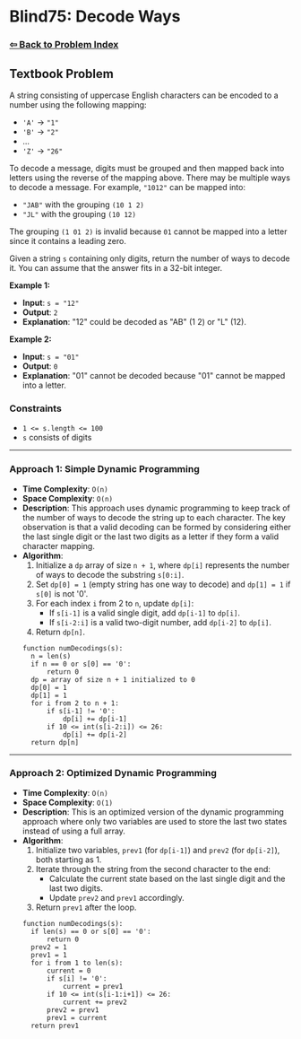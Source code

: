 # Blind75: Decode Ways

### [⇦ Back to Problem Index](../../index.md)

## Textbook Problem

A string consisting of uppercase English characters can be encoded to a number using the following mapping:

- `'A'` -> `"1"`
- `'B'` -> `"2"`
- ...
- `'Z'` -> `"26"`

To decode a message, digits must be grouped and then mapped back into letters using the reverse of the mapping above. There may be multiple ways to decode a message. For example, `"1012"` can be mapped into:

- `"JAB"` with the grouping `(10 1 2)`
- `"JL"` with the grouping `(10 12)`

The grouping `(1 01 2)` is invalid because `01` cannot be mapped into a letter since it contains a leading zero.

Given a string `s` containing only digits, return the number of ways to decode it. You can assume that the answer fits in a 32-bit integer.

**Example 1:**

- **Input**: `s = "12"`
- **Output**: `2`
- **Explanation**: "12" could be decoded as "AB" (1 2) or "L" (12).

**Example 2:**

- **Input**: `s = "01"`
- **Output**: `0`
- **Explanation**: "01" cannot be decoded because "01" cannot be mapped into a letter.

### Constraints

- `1 <= s.length <= 100`
- `s` consists of digits

---

### Approach 1: Simple Dynamic Programming

- **Time Complexity**: `O(n)`
- **Space Complexity**: `O(n)`
- **Description**: This approach uses dynamic programming to keep track of the number of ways to decode the string up to each character. The key observation is that a valid decoding can be formed by considering either the last single digit or the last two digits as a letter if they form a valid character mapping.
- **Algorithm**:
  1. Initialize a `dp` array of size `n + 1`, where `dp[i]` represents the number of ways to decode the substring `s[0:i]`.
  2. Set `dp[0] = 1` (empty string has one way to decode) and `dp[1] = 1` if `s[0]` is not '0'.
  3. For each index `i` from 2 to `n`, update `dp[i]`:
     - If `s[i-1]` is a valid single digit, add `dp[i-1]` to `dp[i]`.
     - If `s[i-2:i]` is a valid two-digit number, add `dp[i-2]` to `dp[i]`.
  4. Return `dp[n]`.
  ```pseudo
  function numDecodings(s):
    n = len(s)
    if n == 0 or s[0] == '0':
        return 0
    dp = array of size n + 1 initialized to 0
    dp[0] = 1
    dp[1] = 1
    for i from 2 to n + 1:
        if s[i-1] != '0':
            dp[i] += dp[i-1]
        if 10 <= int(s[i-2:i]) <= 26:
            dp[i] += dp[i-2]
    return dp[n]
  ```

---

### Approach 2: Optimized Dynamic Programming

- **Time Complexity**: `O(n)`
- **Space Complexity**: `O(1)`
- **Description**: This is an optimized version of the dynamic programming approach where only two variables are used to store the last two states instead of using a full array.
- **Algorithm**:
  1. Initialize two variables, `prev1` (for `dp[i-1]`) and `prev2` (for `dp[i-2]`), both starting as 1.
  2. Iterate through the string from the second character to the end:
     - Calculate the current state based on the last single digit and the last two digits.
     - Update `prev2` and `prev1` accordingly.
  3. Return `prev1` after the loop.
  ```pseudo
  function numDecodings(s):
    if len(s) == 0 or s[0] == '0':
        return 0
    prev2 = 1
    prev1 = 1
    for i from 1 to len(s):
        current = 0
        if s[i] != '0':
            current = prev1
        if 10 <= int(s[i-1:i+1]) <= 26:
            current += prev2
        prev2 = prev1
        prev1 = current
    return prev1
  ```
